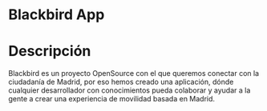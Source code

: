 # Blackbird App

# Descripción
Blackbird es un proyecto OpenSource con el que queremos conectar con la ciudadanía de Madrid, por
eso hemos creado una aplicación, dónde cualquier desarrollador con conocimientos pueda colaborar
y ayudar a la gente a crear una experiencia de movilidad basada en Madrid.
